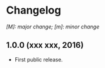 # Changelog

*[M]: major change; [m]: minor change*

## 1.0.0 (xxx xxx, 2016)

* First public release.
